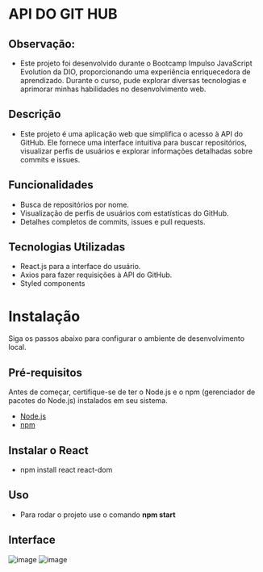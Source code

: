 # API DO GIT HUB

## Observação:
- Este projeto foi desenvolvido durante o Bootcamp Impulso JavaScript Evolution da DIO, proporcionando uma experiência enriquecedora de aprendizado. Durante o curso, pude explorar diversas tecnologias e aprimorar minhas habilidades no desenvolvimento web.

## Descrição
- Este projeto é uma aplicação web que simplifica o acesso à API do GitHub. Ele fornece uma interface intuitiva para buscar repositórios, visualizar perfis de usuários e explorar informações detalhadas sobre commits e issues.

## Funcionalidades

- Busca de repositórios por nome.
- Visualização de perfis de usuários com estatísticas do GitHub.
- Detalhes completos de commits, issues e pull requests.

## Tecnologias Utilizadas

- React.js para a interface do usuário.
-  Axios para fazer requisições à API do GitHub.
- Styled components

# Instalação

Siga os passos abaixo para configurar o ambiente de desenvolvimento local.

## Pré-requisitos

Antes de começar, certifique-se de ter o Node.js e o npm (gerenciador de pacotes do Node.js) instalados em seu sistema.

- [Node.js](https://nodejs.org/)
- [npm](https://www.npmjs.com/)
  
## Instalar o React
- npm install react react-dom

## Uso

- Para rodar o projeto use o comando **npm start**

## Interface
![image](https://github.com/gusstavo01/api-github-dio/assets/105757864/01af03a5-1d80-476d-9d1c-c9915a395f67)
![image](https://github.com/gusstavo01/api-github-dio/assets/105757864/17d0d01a-d67f-45a9-80f2-401ee5fca4b2)

